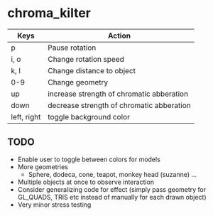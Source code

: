 # chroma_kilter

| Keys  | Action |
|---|---|
| p  |  Pause rotation |
| i, o  |  Change rotation speed |
| k, l |  Change distance to object |
| 0-9 | Change geometry |
| up | increase strength of chromatic abberation |
| down | decrease strength of chromatic abberation | 
| left, right | toggle background color |

## TODO

- Enable user to toggle between colors for models
- More geometries
	- Sphere, dodeca, cone, teapot, monkey head (suzanne) ...
- Multiple objects at once to observe interaction
- Consider generalizing code for effect (simply pass geometry for GL_QUADS, TRIS etc instead of manually for each drawn object)
- Very minor stress testing